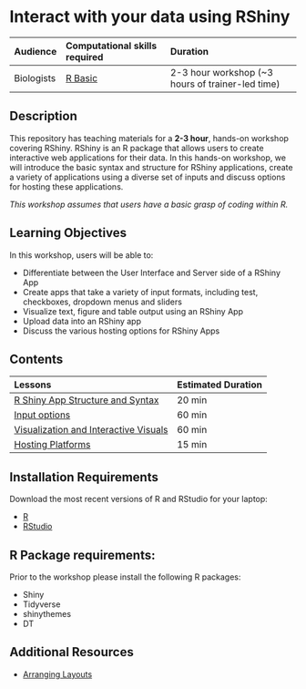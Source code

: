 # Interact with your data using RShiny

| Audience | Computational skills required | Duration |
:----------|:----------|:----------|
| Biologists | [R Basic](https://hbctraining.github.io/Training-modules/IntroR/) | 2-3 hour workshop (~3 hours of trainer-led time)|


## Description

This repository has teaching materials for a **2-3 hour**, hands-on workshop covering RShiny. RShiny is an R package that allows users to create interactive web applications for their data. In this hands-on workshop, we will introduce the basic syntax and structure for RShiny applications, create a variety of applications using a diverse set of inputs and discuss options for hosting these applications.

*This workshop assumes that users have a basic grasp of coding within R.*

## Learning Objectives

In this workshop, users will be able to:
- Differentiate between the User Interface and Server side of a RShiny App
- Create apps that take a variety of input formats, including test, checkboxes, dropdown menus and sliders
- Visualize text, figure and table output using an RShiny App
- Upload data into an RShiny app
- Discuss the various hosting options for RShiny Apps 

## Contents

| Lessons            | Estimated Duration |
|:------------------------|:----------|
| [R Shiny App Structure and Syntax](lessons/01_syntax_and_structure.md) | 20 min |
| [Input options](lessons/02_inputs.md) | 60 min |
| [Visualization and Interactive Visuals](lessons/03_visuals.md) | 60 min |
| [Hosting Platforms](lessons/05_hosting.md) | 15 min |

## Installation Requirements

Download the most recent versions of R and RStudio for your laptop:

 - [R](http://lib.stat.cmu.edu/R/CRAN/) 
 - [RStudio](https://www.rstudio.com/products/rstudio/download/#download)

## R Package requirements:

Prior to the workshop please install the following R packages:

- Shiny
- Tidyverse
- shinythemes
- DT

## Additional Resources

- [Arranging Layouts](lessons/04_layouts.md)
